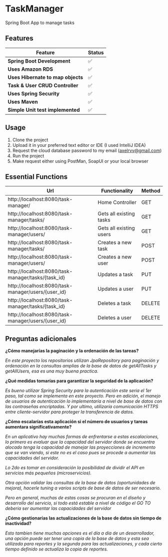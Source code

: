 # TaskManager

Spring Boot App to manage tasks

## Features

| Feature                           | Status |
|-----------------------------------|--------|
| **Spring Boot Development**       |   ✅    |
| **Uses Amazon RDS**               |    ✅    |
| **Uses Hibernate to map objects** |    ✅    |
| **Task & User CRUD Controller**   |    ✅    |
| **Uses Spring Security**          |   ✅    |
| **Uses Maven**                    |    ✅    |
| **Simple Unit test implemented**  |    ✅    |

## Usage

1. Clone the project
2. Upload it in your preferred text editor or IDE (I used IntelliJ IDEA)
3. Request the cloud database password to my email (axelrvv@gmail.com)
4. Run the project
5. Make request either using PostMan, SoapUI or your local browser

## Essential Functions

| Url                                                | Functionality           | Method |
|----------------------------------------------------|-------------------------|--------|
| http://localhost:8080/task-manager/                | Home Controller         | GET    |
| http://localhost:8080/task-manager/tasks/          | Gets all existing tasks | GET    |
| http://localhost:8080/task-manager/users/          | Gets all existing users | GET    |
| http://localhost:8080/task-manager/tasks/          | Creates a new task      | POST   |
| http://localhost:8080/task-manager/users/          | Creates a new user      | POST   |
| http://localhost:8080/task-manager/tasks/{task_id} | Updates a task          | PUT    |
| http://localhost:8080/task-manager/users/{user_id} | Updates a user          | PUT    |
| http://localhost:8080/task-manager/tasks/{task_id} | Deletes a task          | DELETE |
| http://localhost:8080/task-manager/users/{user_id} | Deletes a user          | DELETE |

## Preguntas adicionales

**¿Cómo manejarías la paginación y la ordenación de las tareas?**

*En este proyecto los repositorios utilizan JpaRepository para paginación y ordenación en la consultas amplias de la base de datos de getAllTasks y getAllUsers, esa es una muy buena practica.* 

**¿Qué medidas tomarías para garantizar la seguridad de la aplicación?**

*Es bueno utilizar Spring Security para la autenticación este seria el 1er paso, tal como se implementa en este proyecto. Pero en adición, el manejo de usuarios de autenticación lo implementaría a nivel de base de datos con las contraseñas encriptadas. Y por ultimo, utilizaría comunicación HTTPS entre cliente-servidor para proteger la transferencia de datos.*

**¿Cómo escalarías esta aplicación si el número de usuarios y tareas aumentara
significativamente?**

*En un aplicativo hay muchas formas de enfrentarse a estas escalaciones, lo primero es evaluar que la capacidad del servidor donde se encuentra alocado tenga la capacidad de manejar las proyecciones de incremento que se van viendo, si este no es el caso pues se procede a aumentar las capacidades del servidor.*

*Lo 2do es tomar en consideración la posibilidad de dividir el API en servicios más pequeños (microservicios).*

*Otra opción validar las consultas de la base de datos (oportunidades de mejora), hacerle tuning a varios scripts de base de datos de ser necesario.*

*Pero en general, muchas de estas cosas se procuran en el diseño y desarrollo del servicio, si todo está estable a nivel de código el GO TO deberia ser aumentar las capacidades del servidor*

**¿Cómo gestionarías las actualizaciones de la base de datos sin tiempo de inactividad?**

*Esto tambien tiene muchas opciones es el día a día de un desarrollador, una opción puede ser tener una copia de la base de datos y esta sea utilizada para reportes y la segunda para las actualizaciones, y cada cierto tiempo definido se actualiza la copia de reportes.*